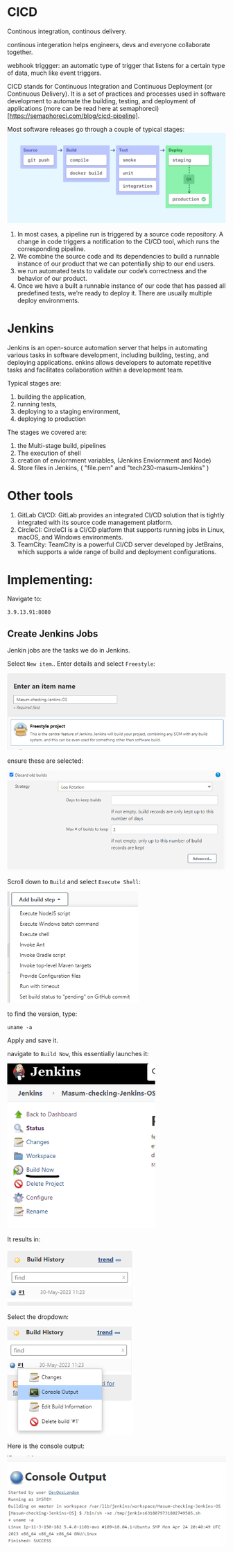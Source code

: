 # CICD

Continous integration, continous delivery.

continous integeration helps engineers, devs  and everyone collaborate together. 

webhook triggger: an automatic type of trigger that listens for a certain type of data, much like event triggers.

CICD stands for Continuous Integration and Continuous Deployment (or Continuous Delivery). It is a set of practices and processes used in software development to automate the building, testing, and deployment of applications (more can be read here at semaphoreci)[https://semaphoreci.com/blog/cicd-pipeline].


Most software releases go through a couple of typical stages:
![Alt text](images/cicd-pipeline-introduction-1024x422-1.jpg)

1. In most cases, a pipeline run is triggered by a source code repository. A change in code triggers a notification to the CI/CD tool, which runs the corresponding pipeline.
2. We combine the source code and its dependencies to build a runnable instance of our product that we can potentially ship to our end users.
3. we run automated tests to validate our code’s correctness and the behavior of our product.
4. Once we have a built a runnable instance of our code that has passed all predefined tests, we’re ready to deploy it. There are usually multiple deploy environments.

# Jenkins

Jenkins is an open-source automation server that helps in automating various tasks in software development, including building, testing, and deploying applications. enkins allows developers to automate repetitive tasks and facilitates collaboration within a development team.

Typical stages are:

1. building the application, 
2. running tests, 
3. deploying to a staging environment, 
4. deploying to production

The stages we covered are:

1. the Multi-stage build, pipelines
2. The execution of shell
3. creation of enviornment variables, (Jenkins Enviornment and Node)
4. Store files in Jenkins, ( "file.pem" and "tech230-masum-Jenkins" )


# Other tools

1. GitLab CI/CD: GitLab provides an integrated CI/CD solution that is tightly integrated with its source code management platform.
2. CircleCI: CircleCI is a CI/CD platform that supports running jobs in Linux, macOS, and Windows environments.
3. TeamCity: TeamCity is a powerful CI/CD server developed by JetBrains, which supports a wide range of build and deployment configurations.


# Implementing:
Navigate to:

```
3.9.13.91:8080
```

## Create Jenkins Jobs

Jenkin jobs are the tasks we do in Jenkins. 

Select `New item`.. Enter details and select `Freestyle`:

![Alt text](images/Screenshot%202023-05-30%20121620.png)

ensure these are selected:

![Alt text](images/Screenshot%202023-05-30%20121757.png)

Scroll down to `Build` and select `Execute Shell`: 

![Alt text](images/Screenshot%202023-05-30%20121853.png)

to find the version, type:

```
uname -a
```

Apply and save it.

navigate to `Build Now`, this essentially launches it:

![Alt text](images/Screenshot%202023-05-30%20122453.png)

It results in:

![Alt text](images/Screenshot%202023-05-30%20122520.png)

Select the dropdown:

![Alt text](images/Screenshot%202023-05-30%20122556.png)

Here is the console output:

![Alt text](images/Screenshot%202023-05-30%20122653.png)



